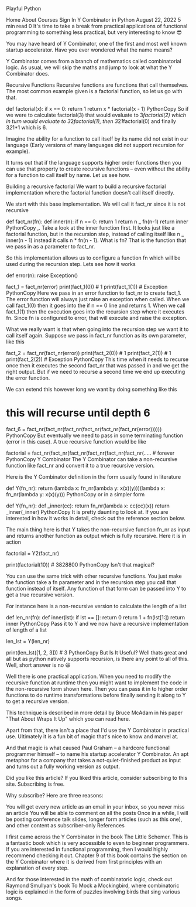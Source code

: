 Playful Python

Home About Courses Sign In
Y Combinator in Python
August 22, 2022 5 min read 0
It's time to take a break from practical applications of functional programming to something less practical, but very interesting to know 😎

You may have heard of Y Combinator, one of the first and most well known startup accelerator. Have you ever wondered what the name means?

Y Combinator comes from a branch of mathematics called combinatorial logic. As usual, we will skip the maths and jump to look at what the Y Combinator does.

Recursive Functions
Recursive functions are functions that call themselves. The most common example given is a factorial function, so let us go with that.

def factorial(x):
if x == 0: return 1
return x * factorial(x - 1)
PythonCopy
So if we were to calculate factorial(3) that would evaluate to 3*factorial(2) which in turn would evaluate to 3*2*factorial(1), then 3*2*1*factorial(0) and finally 3*2*1*1 which is 6.

Imagine the ability for a function to call itself by its name did not exist in our language (Early versions of many languages did not support recursion for example).

It turns out that if the language supports higher order functions then you can use that property to create recursive functions – even without the ability for a function to call itself by name. Let us see how.

Building a recursive factorial
We want to build a recursive factorial implementation where the factorial function doesn't call itself directly.

We start with this base implementation. We will call it fact_nr since it is not recursive

def fact_nr(fn):
def inner(n):
if n == 0:
return 1
return n _ fn(n-1)
return inner
PythonCopy
,.
Take a look at the inner function first. It looks just like a factorial function, but in the recursion step, instead of calling itself like n _ inner(n - 1) instead it calls n \* fn(n - 1). What is fn? That is the function that we pass in as a parameter to fact_nr.

So this implementation allows us to configure a function fn which will be used during the recursion step. Lets see how it works

def error(n):
raise Exception()

fact_1 = fact_nr(error)
print(fact_1(0)) # 1
print(fact_1(1)) # Exception
PythonCopy
Here we pass in an error function to fact_nr to create fact_1. The error function will always just raise an exception when called. When we call fact_1(0) then it goes into the if n == 0 line and returns 1. When we call fact_1(1) then the execution goes into the recursion step where it executes fn. Since fn is configured to error, that will execute and raise the exception.

What we really want is that when going into the recursion step we want it to call itself again. Suppose we pass in fact_nr function as its own parameter, like this

fact_2 = fact_nr(fact_nr(error))
print(fact_2(0)) # 1
print(fact_2(1)) # 1
print(fact_2(2)) # Exception
PythonCopy
This time when it needs to recurse once then it executes the second fact_nr that was passed in and we get the right output. But if we need to recurse a second time we end up executing the error function.

We can extend this however long we want by doing something like this

# this will recurse until depth 6

fact_6 = fact_nr(fact_nr(fact_nr(fact_nr(fact_nr(fact_nr(error))))))
PythonCopy
But eventually we need to pass in some terminating function (error in this case). A true recursive function would be like

factorial = fact_nr(fact_nr(fact_nr(fact_nr(fact_nr(fact_nr(..... # forever
PythonCopy
Y Combinator
The Y Combinator can take a non-recursive function like fact_nr and convert it to a true recursive version.

Here is the Y Combinator definition in the form usually found in literature

def Y(fn_nr):
return (lambda x: fn_nr(lambda y: x(x)(y)))(lambda x: fn_nr(lambda y: x(x)(y)))
PythonCopy
or in a simpler form

def Y(fn_nr):
def \_inner(cc):
return fn_nr(lambda x: cc(cc)(x))
return \_inner(\_inner)
PythonCopy
It is pretty daunting to look at. If you are interested in how it works in detail, check out the reference section below.

The main thing here is that Y takes the non-recursive function fn_nr as input and returns another function as output which is fully recursive. Here it is in action

factorial = Y2(fact_nr)

print(factorial(10)) # 3828800
PythonCopy
Isn't that magical?

You can use the same trick with other recursive functions. You just make the function take a fn parameter and in the recursion step you call that function instead of itself. Any function of that form can be passed into Y to get a true recursive version.

For instance here is a non-recursive version to calculate the length of a list

def len_nr(fn):
def inner(lst):
if lst == []:
return 0
return 1 + fn(lst[1:])
return inner
PythonCopy
Pass it to Y and we now have a recursive implementation of length of a list

len_lst = Y(len_nr)

print(len_lst([1, 2, 3])) # 3
PythonCopy
But Is It Useful?
Well thats great and all but as python natively supports recursion, is there any point to all of this. Well, short answer is no 😆

Well there is one practical application. When you need to modify the recursive function at runtime then you might want to implement the code in the non-recursive form shown here. Then you can pass it in to higher order functions to do runtime transformations before finally sending it along to Y to get a recursive version.

This technique is described in more detail by Bruce McAdam in his paper "That About Wraps It Up" which you can read here.

Apart from that, there isn't a place that I'd use the Y Combinator in practical use. Ultimately it is a fun bit of magic that's nice to know and marvel at.

And that magic is what caused Paul Graham – a hardcore functional programmer himself – to name his startup accelerator Y Combinator. An apt metaphor for a company that takes a not-quiet-finished product as input and turns out a fully working version as output.

Did you like this article?
If you liked this article, consider subscribing to this site. Subscribing is free.

Why subscribe? Here are three reasons:

You will get every new article as an email in your inbox, so you never miss an article
You will be able to comment on all the posts
Once in a while, I will be posting conference talk slides, longer form articles (such as this one), and other content as subscriber-only
References

I first came across the Y Combinator in the book The Little Schemer. This is a fantastic book which is very accessible to even to beginner programmers. If you are interested in functional programming, then I would highly recommend checking it out. Chapter 9 of this book contains the section on the Y Combinator where it is derived from first principles with an explanation of every step.

And for those interested in the math of combinatoric logic, check out Raymond Smullyan's book To Mock a Mockingbird, where combinatoric logic is explained in the form of puzzles involving birds that sing various songs.
